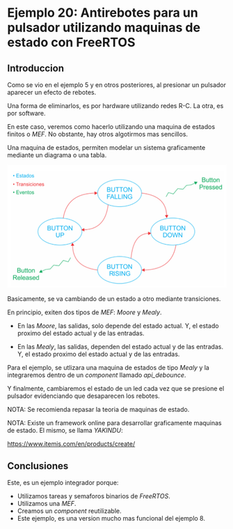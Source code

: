 # Ejemplo 20: Antirebotes para un pulsador utilizando maquinas de estado con FreeRTOS

## Introduccion

Como se vio en el ejemplo 5 y en otros posteriores, al presionar un pulsador aparecer un efecto de rebotes.

Una forma de eliminarlos, es por hardware utilizando redes R-C. La otra, es por software.

En este caso, veremos como hacerlo utilizando una maquina de estados finitos o _MEF_. No obstante, hay otros algotirmos mas sencillos.

Una maquina de estados, permiten modelar un sistema graficamente mediante un diagrama o una tabla.

![Diagrama de Estados](/ej20-antirebotes-pulsador/diagrama.png "Diagrama de Estados")

Basicamente, se va cambiando de un estado a otro mediante transiciones.

En principio, exiten dos tipos de _MEF_: _Moore_ y _Mealy_.

- En las _Moore_, las salidas, solo depende del estado actual. Y, el estado proximo del estado actual y de las entradas.

- En las _Mealy_, las salidas, dependen del estado actual y de las entradas. Y, el estado proximo del estado actual y de las entradas.

Para el ejemplo, se utlizara una maquina de estados de tipo _Mealy_ y la integraremos dentro de un _component_ llamado _api_debounce_.

Y finalmente, cambiaremos el estado de un led cada vez que se presione el pulsador evidenciando que desaparecen los rebotes.

NOTA: Se recomienda repasar la teoria de maquinas de estado.

NOTA: Existe un framework online para desarrollar graficamente maquinas de estado. El mismo, se llama _YAKINDU_:

https://www.itemis.com/en/products/create/

## Conclusiones

Este, es un ejemplo integrador porque:

- Utilizamos tareas y semaforos binarios de _FreeRTOS_.
- Utilizamos una _MEF_.
- Creamos un _component_ reutilizable.
- Este ejemplo, es una version mucho mas funcional del ejemplo 8.
